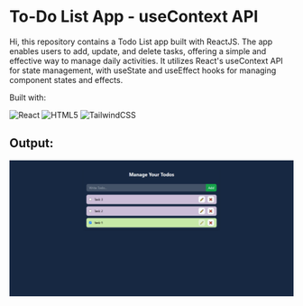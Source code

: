 # To-Do List App - useContext API
Hi, this repository contains a Todo List app built with ReactJS. The app enables users to add, update, and delete tasks, offering a simple and effective way to manage daily activities. It utilizes React's useContext API for state management, with useState and useEffect hooks for managing component states and effects.

Built with:

![React](https://img.shields.io/badge/react-%2320232a.svg?style=for-the-badge&logo=react&logoColor=%2361DAFB) ![HTML5](https://img.shields.io/badge/html5-%23E34F26.svg?style=for-the-badge&logo=html5&logoColor=white) ![TailwindCSS](https://img.shields.io/badge/tailwindcss-%2338B2AC.svg?style=for-the-badge&logo=tailwind-css&logoColor=white)

## Output:

![Output](./src/assets/output.jpg)
